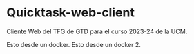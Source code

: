 # Quicktask-web-client
Cliente Web del TFG de GTD para el curso 2023-24 de la UCM.

Esto desde un docker.
Esto desde un docker 2.